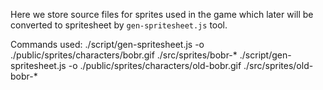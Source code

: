 Here we store source files for sprites used in the game
which later will be converted to spritesheet by `gen-spritesheet.js` tool.

Commands used:
./script/gen-spritesheet.js -o ./public/sprites/characters/bobr.gif ./src/sprites/bobr-*
./script/gen-spritesheet.js -o ./public/sprites/characters/old-bobr.gif ./src/sprites/old-bobr-*